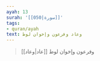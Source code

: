 ```yaml
---
ayah: 13
surah: '[[050|سورة]]'
tags:
- quran/ayah
text: وعاد وفرعون وإخوان لوط
---
```

> [[عاد|وعاد]] وفرعون وإخوان لوط
